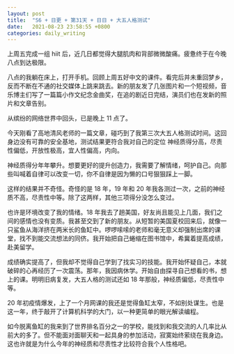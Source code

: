 ```yaml
---
layout: post
title:  "S6 + 日更 + 第31天 + 日日 + 大五人格测试"
date:   2021-08-23 23:58:55 +0800
categories: daily_writing
---
```

上周五完成一组 hiit 后，近几日都觉得大腿肌肉和背部微微酸痛。疲惫终于在今晚八点到达极限。

八点的我躺在床上，打开手机。回顾上周五好中文的课件。看完后并未重回梦乡，反而不断在不通的社交媒体上跳来跳去。新的朋友发了几张图片和一个短视频，音乐博主们写了一篇篇小作文纪念金曲奖，在追的剧近日完结，演员们也在发新的照片和文章告别。

从缤纷的网络世界中回头，已是晚上 11 点了。

今天刚看了高地清风老师的一篇文章，碰巧到了我第三次大五人格测试时间。这回身边没有可靠的安全基地，测试结果更符合我对自己的定位 
神经质得分高，尽责性偏低，开放性极高，宜人性偏高，内向。

神经质得分年年攀升。想要更好的提升创造力，我需要了解情绪，呵护自己。向那些叫喊着自律可以改变一切，你不自律是因为懒的口号狠狠踩上一脚。

这样的结果并不奇怪。奇怪的是 18 年，19 年和 20 年我各测过一次，之前的神经质不高，尽责性中等。除了这两样，其他三项得分没怎么变过。

也许是环境改变了我的情绪。18 年我去了趟美国，好友尚且能见上几面，我们之间的感情也没有变质。我甚至交到了新的朋友。从短暂的美国夏校回来后，就像一只鲨鱼从海洋挤在两米长的鱼缸中。啰啰嗦嗦的老师和毫无意义却强制出席的课堂，找不到能交流想法的同侪。我开始把自己蜷缩在图书馆中，希冀着提高成绩，赴美留学。

成绩确实提高了，但我却不觉得自己学到了找实习的技能。我开始怀疑自己，本就破碎的心再经历了一次震荡。那年，我因病休学。开始自由探寻自己想看的书，想上的课。明明旧病复发，大五人格的测试还如 18 年那般，神经质偏低，尽责性中等。

20 年初疫情爆发，上了一个月网课的我还是觉得鱼缸太窄，不如别处谋生。也是这一年，终于敲开了计算机科学的大门，以一种更简单的眼光解读编程。

如今脱离鱼缸的我来到了世界排名百分之一的学校，能找到和我交流的人几率比从前大的多了。但不能面对面聊天和一起具身的参加活动，寂寞始终萦绕在我身边。这也许就是为什么今年的神经质和尽责性才比较符合我个人性格吧。
